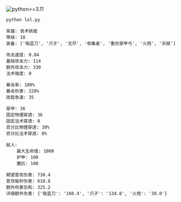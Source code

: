 
![python>=3.11](https://img.shields.io/badge/python->=3.11-informational.svg)

`python lol.py`

```
英雄: 诡术妖姬
等级: 18
装备: ['吸蓝刀', '爪子', '无尽', '收集者', '重伤穿甲弓', '火炮', '天赋']

攻击速度: 0.84
基础攻击力: 114
额外攻击力: 330
法术强度: 0

暴击率: 100%
暴击伤害: 220%
技能急速: 35

穿甲: 36
固定物理穿透: 36
固定法术穿透: 0
百分比物理穿透: 30%
百分比法术穿透: 0%

敌人:
    最大生命值: 1000
    护甲: 100
    魔抗: 100

期望普攻伤害: 730.4
普攻每秒伤害: 610.8
额外伤害总和: 325.2
详细额外伤害: {'吸蓝刀': '160.4', '爪子': '134.8', '火炮': '30.0'}
```
